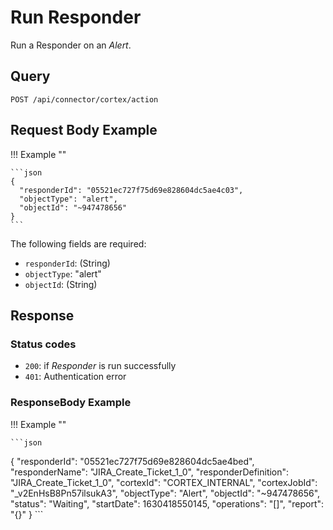 # Run Responder

Run a Responder on an *Alert*.

## Query

```plain
POST /api/connector/cortex/action
```


##  Request Body Example

!!! Example "" 
    
    ```json
    {
      "responderId": "05521ec727f75d69e828604dc5ae4c03",
      "objectType": "alert",
      "objectId": "~947478656"
    }
    ```

The following fields are required: 

- `responderId`: (String)
- `objectType`: "alert"
- `objectId`:  (String)

## Response

### Status codes

- `200`: if *Responder* is run successfully
- `401`: Authentication error

### ResponseBody Example

!!! Example ""

    ```json
{
  "responderId": "05521ec727f75d69e828604dc5ae4bed",
  "responderName": "JIRA_Create_Ticket_1_0",
  "responderDefinition": "JIRA_Create_Ticket_1_0",
  "cortexId": "CORTEX_INTERNAL",
  "cortexJobId": "_v2EnHsB8Pn57ilsukA3",
  "objectType": "Alert",
  "objectId": "~947478656",
  "status": "Waiting",
  "startDate": 1630418550145,
  "operations": "[]",
  "report": "{}"
}
    ```